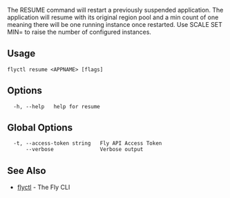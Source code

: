 The RESUME command will restart a previously suspended application.
The application will resume with its original region pool and a min count of one
meaning there will be one running instance once restarted. Use SCALE SET MIN= to raise
the number of configured instances.


## Usage
~~~
flyctl resume <APPNAME> [flags]
~~~

## Options

~~~
  -h, --help   help for resume
~~~

## Global Options

~~~
  -t, --access-token string   Fly API Access Token
      --verbose               Verbose output
~~~

## See Also

* [flyctl](/docs/flyctl/help/)	 - The Fly CLI

